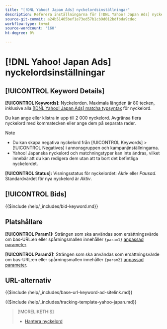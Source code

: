 ```yaml
---
title: "[!DNL Yahoo! Japan Ads] nyckelordsinställningar"
description: Referera inställningarna för [!DNL Yahoo! Japan Ads] nyckelord.
source-git-commit: a24b51405bef1e73ed57b1cb9d012bdfbda9cdec
workflow-type: tm+mt
source-wordcount: '160'
ht-degree: 0%

---
```


# [!DNL Yahoo! Japan Ads] nyckelordsinställningar

## [!UICONTROL Keyword Details]

**[!UICONTROL Keywords]:** Nyckelorden. Maximala längden är 80 tecken, inklusive alla [[!DNL Yahoo! Japan Ads] matcha typsyntax](https://ads-help.yahoo.co.jp/yahooads/ss/articledetail?lan=en&amp;aid=27) för nyckelord.

Du kan ange eller klistra in upp till 2 000 nyckelord. Avgränsa flera nyckelord med kommatecken eller ange dem på separata rader.

>[!NOTE]
>
>* Du kan skapa negativa nyckelord från [!UICONTROL Keywords] > [!UICONTROL Negatives] i annonsgruppen och kampanjinställningarna.
>* Yahoo! Japanska nyckelord och matchningstyper kan inte ändras, vilket innebär att du kan redigera dem utan att ta bort det befintliga nyckelordet.

**[!UICONTROL Status]:** Visningsstatus för nyckelordet: *Aktiv* eller *Pausad*. Standardvärdet för nya nyckelord är *Aktiv*.

## [!UICONTROL Bids]

<!-- **[!UICONTROL Bid]:** -->

{{$include /help/_includes/bid-keyword.md}}

## Platshållare

**[!UICONTROL Param1]:** Strängen som ska användas som ersättningsvärde om bas-URL:en eller spårningsmallen innehåller `{param1}` [anpassad parameter](https://ads-help.yahoo-net.jp/s/article/H000044803?language=en_US).

**[!UICONTROL Param2]:** Strängen som ska användas som ersättningsvärde om bas-URL:en eller spårningsmallen innehåller `{param2}` [anpassad parameter](https://ads-help.yahoo-net.jp/s/article/H000044803?language=en_US).

## URL-alternativ

<!-- **[!UICONTROL Base URl]:** -->

{{$include /help/_includes/base-url-keyword-ad-sitelink.md}}

<!-- **[!UICONTROL Tracking Template]:** -->

{{$include /help/_includes/tracking-template-yahoo-japan.md}}

>[!MORELIKETHIS]
>
>* [Hantera nyckelord](/help/search-social-commerce/campaign-management/campaigns/keyword-manage.md)
